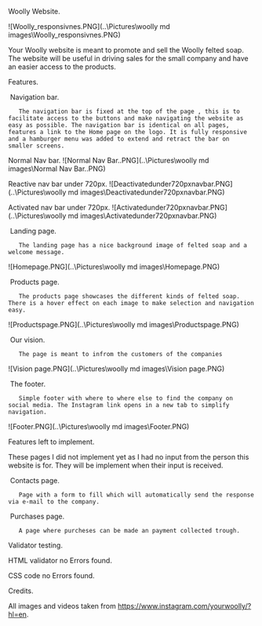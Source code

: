 Woolly Website. 

![Woolly_responsivnes.PNG](..\Pictures\woolly md images\Woolly_responsivnes.PNG)


Your Woolly website is meant to promote and sell the Woolly felted soap. The website will be useful in driving sales for the small company and have an easier access to the products.   

Features.

​	Navigation bar.

    ​	The navigation bar is fixed at the top of the page , this is to facilitate access to the buttons and make navigating the website as easy as possible. The navigation bar is identical on all pages, features a link to the Home page on the logo. It is fully responsive and a hamburger menu was added to extend and retract the bar on smaller screens.  

Normal Nav bar.
![Normal Nav Bar..PNG](..\Pictures\woolly md images\Normal Nav Bar..PNG)



Reactive nav bar under 720px.
![Deactivatedunder720pxnavbar.PNG](..\Pictures\woolly md images\Deactivatedunder720pxnavbar.PNG)

Activated nav bar under 720px.
![Activatedunder720pxnavbar.PNG](..\Pictures\woolly md images\Activatedunder720pxnavbar.PNG)


​   Landing page.

    ​	The landing page has a nice background image of felted soap and a welcome message.
![Homepage.PNG](..\Pictures\woolly md images\Homepage.PNG)



​	Products page.

    ​	The products page showcases the different kinds of felted soap. There is a hover effect on each image to make selection and navigation easy.
![Productspage.PNG](..\Pictures\woolly md images\Productspage.PNG)


​	Our vision.

    ​	The page is meant to infrom the customers of the companies 
![Vision page.PNG](..\Pictures\woolly md images\Vision page.PNG)


​	The footer.

    ​	Simple footer with where to where else to find the company on social media. The Instagram link opens in a new tab to simplify navigation.
![Footer.PNG](..\Pictures\woolly md images\Footer.PNG)

Features left to implement.

These pages I did not implement yet as I had no input from the person this website is for.  They will be implement when their input is received. 

​	Contacts page.

    ​	Page with a form to fill which will automatically send the response via e-mail to the company.

​	Purchases page.

    ​	A page where purcheses can be made an payment collected trough. 

Validator testing.

HTML validator no Errors found. 

CSS code no Errors found.

Credits.

All images and videos taken from https://www.instagram.com/yourwoolly/?hl=en.